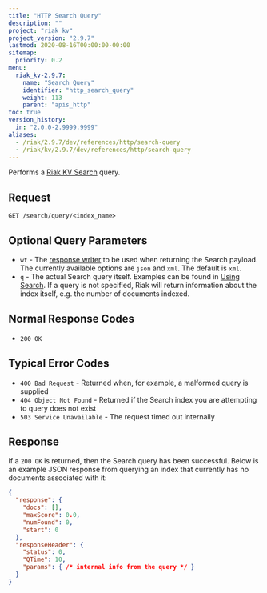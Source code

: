 ```yaml
---
title: "HTTP Search Query"
description: ""
project: "riak_kv"
project_version: "2.9.7"
lastmod: 2020-08-16T00:00:00-00:00
sitemap:
  priority: 0.2
menu:
  riak_kv-2.9.7:
    name: "Search Query"
    identifier: "http_search_query"
    weight: 113
    parent: "apis_http"
toc: true
version_history:
  in: "2.0.0-2.9999.9999"
aliases:
  - /riak/2.9.7/dev/references/http/search-query
  - /riak/kv/2.9.7/dev/references/http/search-query
---
```


Performs a [Riak KV Search]({{<baseurl>}}riak/kv/2.9.7/developing/usage/search) query.

## Request

```
GET /search/query/<index_name>
```

## Optional Query Parameters

* `wt` - The [response
    writer](https://cwiki.apache.org/confluence/display/solr/Response+Writers)
    to be used when returning the Search payload. The currently
    available options are `json` and `xml`. The default is `xml`.
* `q` - The actual Search query itself. Examples can be found in
    [Using Search]({{<baseurl>}}riak/kv/2.9.7/developing/usage/search). If a query is not specified, Riak will return
    information about the index itself, e.g. the number of documents
    indexed.

## Normal Response Codes

* `200 OK`

## Typical Error Codes

* `400 Bad Request` - Returned when, for example, a malformed query is
    supplied
* `404 Object Not Found` - Returned if the Search index you are
    attempting to query does not exist
* `503 Service Unavailable` - The request timed out internally

## Response

If a `200 OK` is returned, then the Search query has been successful.
Below is an example JSON response from querying an index that currently
has no documents associated with it:

```json
{
  "response": {
    "docs": [],
    "maxScore": 0.0,
    "numFound": 0,
    "start": 0
  },
  "responseHeader": {
    "status": 0,
    "QTime": 10,
    "params": { /* internal info from the query */ }
  }
}
```

